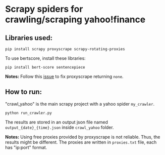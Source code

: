 # Scrapy spiders for crawling/scraping yahoo!finance

## Libraries used:
```
pip install scrapy proxyscrape scrapy-rotating-proxies
```

To use bertscore, install these libraries:
```
pip install bert-score sentencepiece
```

**Notes:** Follow this [issue](https://github.com/JaredLGillespie/proxyscrape/issues/34) to fix proxyscrape returning `none`.

## How to run:
"crawl_yahoo" is the main scrapy project with a yahoo spider `my_crawler`.
```
python run_crawler.py
```
The results are stored in an output json file named `output_{date}_{time}.json` inside `crawl_yahoo` folder.

**Notes:** Using free proxies provided by proxyscrape is not reliable. Thus, the results might be different. The proxies are written in `proxies.txt` file, each has "ip:port" format.
